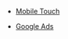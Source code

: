 * [Mobile Touch](https://github.com/Kagigz/mobileTouch)

* [Google Ads](https://github.com/googleads/googleads-mobile-unity)
